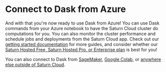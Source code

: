 # Connect to Dask from Azure

And with that you're now ready to use Dask from Azure! You can use Dask commands from your Azure notebook to have the Saturn Cloud cluster do computations for you. You can also monitor the cluster performance and schedule jobs and deployments from the Saturn Cloud app. Check out our [getting started documentation](<docs/getting_help.md>) for more guides, and consider whether our [Saturn Hosted Free, Saturn Hosted Pro, or Enterprise plan](/docs) is best for you!

You can also connect to Dask from [SageMaker](<docs/Using Saturn Cloud/External Connect/sagemaker_external_connect.md>), [Google Colab](<docs/Using Saturn Cloud/External Connect/colab_external_connect.md>), or [anywhere else outside of Saturn Cloud](<docs/Using Saturn Cloud/External Connect/azure_external_connect.md>).
